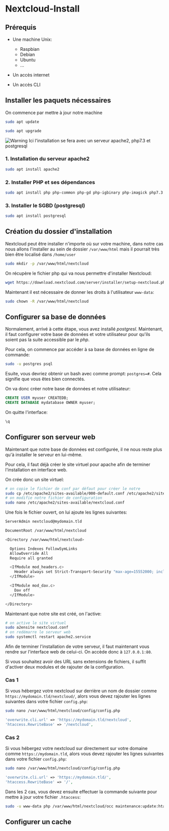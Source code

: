 # Nextcloud-Install

## Prérequis

- Une machine Unix:
  
  - Raspbian
  - Debian
  - Ubuntu
  - ...

- Un accès internet

- Un accès CLI

## Installer les paquets nécessaires

On commence par mettre à jour notre machine

```bash
sudo apt update
```

```bash
sudo apt upgrade
```

![Warning](https://api.iconify.design/ion/warning-outline.svg) Ici l'installation se fera avec un serveur apache2, php7.3 et postgresql

### 1. Installation du serveur apache2

```bash
sudo apt install apache2
```

### 2. Installer PHP et ses dépendances

```bash
sudo apt install php php-common php-gd php-igbinary php-imagick php7.3 php7.3-bcmath php7.3-cli php7.3-common php7.3-curl php7.3-gd php7.3-gmp php7.3-igbinary php7.3-intl php7.3-json php7.3-mbstring php7.3-pgsql php7.3-readline php7.3-xml php7.3-zip
```

### 3. Installer le SGBD (postgresql)

```bash
sudo apt install postgresql
```

## Création du dossier d'installation

Nextcloud peut être installer n'importe où sur votre machine, dans notre cas nous allons l'installer au sein de dossier `/var/www/html` mais il pourrait très bien être localisé dans `/home/user`

```bash
sudo mkdir -p /var/www/html/nextcloud
```

On récupère le fichier php qui va nous permettre d'installer Nextcloud:

```bash
wget https://download.nextcloud.com/server/installer/setup-nextcloud.php
```

Maintenant il est nécessaire de donner les droits à l'utilisateur `www-data`:

```bash
sudo chown -R /var/www/html/nextcloud
```

## Configurer sa base de données

Normalement, arrivé à cette étape, vous avez installé *postgresl*.
Maintenant, il faut configurer votre base de données et votre utilisateur pour qu'ils soient pas la suite accessible par le *php*.

Pour cela, on commence par accéder à sa base de données en ligne de commande:

```bash
sudo -u postgres psql
```

Esuite, vous devriez obtenir un bash avec comme prompt: `postgres=#`.
Cela signifie que vous êtes bien connectés.

On va donc créer notre base de données et notre utilisateur:

```sql
CREATE USER myuser CREATEDB;
CREATE DATABASE mydatabase OWNER myuser;
```

On quitte l'interface:

```sql
\q
```

## Configurer son serveur web

Maintenant que notre base de données est configurée, il ne nous reste plus qu'à installer le serveur en lui-même.

Pour cela, il faut déjà créer le site virtuel pour apache afin de terminer l'installation en interface web.

On crée donc un site virtuel:

```bash
# on copie le fichier de conf par défaut pour créer le notre
sudo cp /etc/apache2/sites-available/000-default.conf /etc/apache2/sites-available/nextcloud.conf
# on modifie notre fichier de configuration
sudo nano /etc/apache2/sites-available/nextcloud.conf
```

Une fois le fichier ouvert, on lui ajoute les lignes suivantes:

```bash
ServerAdmin nextcloud@mydomain.tld

DocumentRoot /var/www/html/nextcloud

<Directory /var/www/html/nextcloud>

  Options Indexes FollowSymLinks
  AllowOverride All
  Require all granted

  <IfModule mod_headers.c>
    Header always set Strict-Transport-Security "max-age=15552000; includeSubDomains"
  </IfModule>

  <IfModule mod_dav.c>
    Dav off
  </IfModule>

</Directory>

```

Maintenant que notre site est créé, on l'active:

```bash
# on active le site virtuel
sudo a2ensite nextcloud.conf
# on redémarre le serveur web
sudo systemctl restart apache2.service
```

Afin de terminer l'installation de votre serveur, il faut maintenant vous rendre sur l'interface web de celui-ci. On accède donc à `127.0.0.1:80`.

Si vous souhaitez avoir des URL sans extensions de fichiers, il suffit d'activer deux modules et de rajouter de la configuration.

### Cas 1

Si vous hébergez votre nextcloud sur derrière un nom de dossier comme `https://mydomain.tld/nextcloud/`, alors vous devez rajouter les lignes suivantes dans votre fichier `config.php`:

```bash
sudo nano /var/www/html/nextcloud/config/config.php
```

```php
'overwrite.cli.url' => 'https://mydomain.tld/nextcloud',
'htaccess.RewriteBase' => '/nextcloud',
```

### Cas 2

Si vous hébergez votre nextcloud sur directement sur votre domaine comme `https://mydomain.tld`, alors vous devez rajouter les lignes suivantes dans votre fichier `config.php`:

```bash
sudo nano /var/www/html/nextcloud/config/config.php
```

```php
'overwrite.cli.url' => 'https://mydomain.tld/',
'htaccess.RewriteBase' => '/',
```

Dans les 2 cas, vous devez ensuite effectuer la commande suivante pour mettre à jour votre fichier `.htaccess`:

```bash
sudo -u www-data php /var/www/html/nextcloud/occ maintenance:update:htaccess
```

## Configurer un cache
